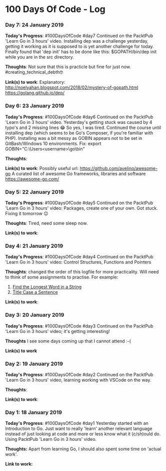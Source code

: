 # 100 Days Of Code - Log

### Day 7: 24 January 2019

**Today's Progress**: #100DaysOfCode #day7 Continued on the PacktPub 'Learn Go in 3 hours' video. Installing dep was a challenge yesterday, getting it working as it is supposed to is yet another challenge for today. Finally found that 'dep init' has to be done like this: $GOPATH/bin/dep init while you are in the src directory. 

**Thoughts**: Not sure that this is practicle but fine for just now. #creating_technical_debth🤓

**Link(s) to work**: 
Explanatory: 
http://noelyahan.blogspot.com/2018/02/mystery-of-gopath.html
https://golang.github.io/dep/



### Day 6: 23 January 2019

**Today's Progress**: #100DaysOfCode #day6 Continued on the PacktPub 'Learn Go in 3 hours' video. Yesterday's getting stuck was caused by 4 typo's and 2 missing lines 😂  So yes, I was tired. 
Continued the course until installing dep (which seems to be Go's Composer, if you're familiar with PHP). Installing was a bit messy as GOBIN appears not to be set in GitBash/Windows 10 environments. Fix: export GOBIN="C:\Users\<username>\go\bin"

**Thoughts**: 

**Link(s) to work**: 
Possibly useful url: https://github.com/avelino/awesome-go 
A curated list of awesome Go frameworks, libraries and software https://awesome-go.com/



### Day 5: 22 January 2019

**Today's Progress**: #100DaysOfCode #day5 Continued on the PacktPub 'Learn Go in 3 hours' video: Packages, create one of your own. Got stuck. Fixing it tomorrow 😉

**Thoughts**: Tired, need some sleep now.

**Link(s) to work**: 



### Day 4: 21 January 2019

**Today's Progress**: #100DaysOfCode #day4 Continued on the PacktPub 'Learn Go in 3 hours' video: Control Structures, Functions and Pointers

**Thoughts**: changed the order of this logfile for more practicality. Will need to think of some assignments to practise.
For example: 
1. [Find the Longest Word in a String](https://www.freecodecamp.com/challenges/find-the-longest-word-in-a-string)
2. [Title Case a Sentence](https://www.freecodecamp.com/challenges/title-case-a-sentence)

**Link(s) to work**: 



### Day 3: 20 January 2019

**Today's Progress**: #100DaysOfCode #day3 Continued on the PacktPub 'Learn Go in 3 hours' video; it's getting interesting!

**Thoughts** I see some days coming up that I cannot attend :-(

**Link(s) to work**



### Day 2: 19 January 2019

**Today's Progress**: #100DaysOfCode #day2 Continued on the PacktPub 'Learn Go in 3 hours' video, learning working with VSCode on the way.

**Thoughts**: 

**Link(s) to work**: 



### Day 1: 18 January 2019

**Today's Progress**: #100DaysOfCode #day1 Yesterday started with an Introduction to Go. Just want to really 'learn' another relevant language instead of just looking at code and more or less know what it (c/sh)ould do. Using PacktPub 'Learn Go in 3 hours' video.

**Thoughts:** Apart from learning Go, I should also spent some time on 'actual work'.

**Link to work:** 

